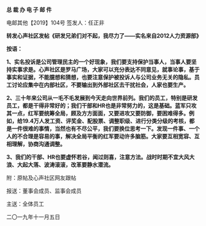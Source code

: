 **总 裁 办 电 子 邮 件**

 

电邮其他【2019】104号      签发人：任正非

**转发心声社区发帖《研发兄弟们对不起，我尽力了——实名来自2012人力资源部》**

**按语：**

**1、实名投诉是公司管理民主的一个好现象，我们要支持保护当事人，当事人要坚持实事求是。心声社区是罗马广场，大家可以充分表达不同意见，就事论事，基于事实和证据，不能臆想和猜想，也要注意保护被投诉人与公司业务无关的隐私。员工讨论应集中在内部社区，不要输出到外部社区去干扰社会，人家也要生产。**

**2、三十年来公司从一毛不毛发展到今天走向世界前列。我们的员工，特别是研发员工，都是干得非常好的；我们干部和HR也是非常努力的，这是基础。蓝军只攻其一点，红军要统筹全局，顾及方方面面，又要进攻又要防御，要困难得多。例如，给19.4万人发工资、评奖金、配股票、调整职级、进行分类分级的考核，都是一件很难的事情，当然也有不尽公平，我们要换位思考一下。发现一件事、一个人的不合理是容易的事，解决全局平衡的红军要动许多脑筋。大家要互相宽容、互相理解，协商沟通调整。**

**3、我们的干部、HR也要虚****怀若谷，闻过则喜，注意方****法。战时时期不宜大风大浪、大起大落、波涛滚滚，改革要静水潜流。**

 



附：原帖及心声社区网友跟帖

 



报送：董事会成员、监事会成员

主送：全体员工

二〇一九年十一月五日